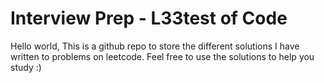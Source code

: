 # Interview Prep - L33test of Code
Hello world,
This is a github repo to store the different solutions I have written to problems on leetcode.
Feel free to use the solutions to help you study :)
